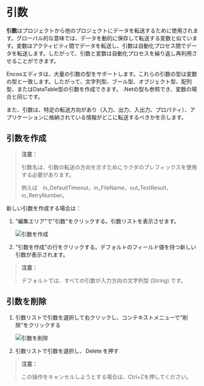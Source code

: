 # 引数

**引数**はプロジェクトから他のプロジェクトにデータを転送するために使用されます。グローバル的な意味では、データを動的に保存して転送する変数と似ています。変数はアクティビティ間でデータを転送し、引数は自動化プロセス間でデータを転送します。したがって、引数と変数は自動化プロセスを繰り返し再利用させることができます。

Encooエディタは、大量の引数の型をサポートします。これらの引数の型は変数の型と一致します。したがって、文字列型、ブール型、オブジェクト型、配列型、またはDataTable型の引数を作成できます。 .Netの型も参照でき、変数の場合と同じです。

また、引数は、特定の転送方向があり（入力、出力、入出力、プロパティ）、アプリケーションに格納されている情報がどこに転送するべきかを示します。

## 引数を作成

> **注意：**
>
> 引数名は、引数の転送の方向を示すためにラクダのプレフィックスを使用する必要があります。
>
> 例えば　in_DefaultTimeout，in_FileName，out_TextResult，io_RetryNumber。

新しい引数を作成する場合は：

1. "編集エリア"で"引数"をクリックする。引数リストを表示させます。

    ![引数を作成](https://docimages.blob.core.chinacloudapi.cn/images/Studio/Argument/argumentPanel-createArgument.png)

2. "引数を作成"の行をクリックする。デフォルトのフィールド値を持つ新しい引数が表示されます。

> **注意：**
>
> デフォルトでは、すべての引数が入力方向の文字列型 (String) です。

## 引数を削除

1. 引数リストで引数を選択して右クリックし、コンテキストメニューで"削除"をクリックする

    ![引数を削除](https://docimages.blob.core.chinacloudapi.cn/images/Studio/Argument/deleteArgument.png)

2. 引数リストで引数を選択し、 Delete を押す

> **注意：**
>
> この操作をキャンセルしようとする場合は、Ctrl+Zを押してください。
